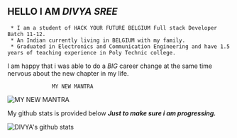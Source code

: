 ## HELLO I AM *DIVYA SREE*

     * I am a student of HACK YOUR FUTURE BELGIUM Full stack Developer Batch 11-12. 
     * An Indian currently living in BELGIUM with my family.
     * Graduated in Electronics and Communication Engineering and have 1.5 years of teaching experience in Poly Technic college.
     
    

    
I am happy that i was able to do a _BIG_ career change at the same time nervous about the new chapter in my life. 


                  MY NEW MANTRA
![MY NEW MANTRA](https://media1.tenor.com/images/6adda6eea02daf59191dc9b1d5df04d3/tenor.gif?itemid=9959113)



My github stats is provided below **_Just to make sure i am progressing._**

![DIVYA's github stats](https://github-readme-stats.vercel.app/api?username=DIVYASREE345&theme=prussian&show_icons=true)


